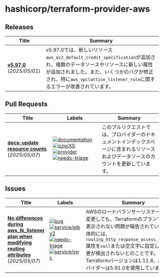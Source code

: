 # hashicorp/terraform-provider-aws

## Releases

| Title | Summary |
| --- | --- |
| **[v5.97.0](https://github.com/hashicorp/terraform-provider-aws/releases/tag/v5.97.0)** (_2025/05/01_) | v5.97.0では、新しいリソース`aws_ec2_default_credit_specification`が追加され、複数のデータソースやリソースに新しい属性が追加されました。また、いくつかのバグが修正され、特に`aws_vpclattice_listener_rule`に関するエラーが改善されています。 |

## Pull Requests

| Title | Labels | Summary |
| --- | --- | --- |
| **[docs: update resource counts](https://github.com/hashicorp/terraform-provider-aws/pull/42511)** (_2025/05/07_) | [![documentation](https://img.shields.io/badge/-documentation-f4ecff)](https://github.com/hashicorp/terraform-provider-aws/labels/documentation) [![size/XS](https://img.shields.io/badge/-size/XS-62d4dc)](https://github.com/hashicorp/terraform-provider-aws/labels/size/XS) [![provider](https://img.shields.io/badge/-provider-844fba)](https://github.com/hashicorp/terraform-provider-aws/labels/provider) [![needs-triage](https://img.shields.io/badge/-needs--triage-dc477d)](https://github.com/hashicorp/terraform-provider-aws/labels/needs-triage) | このプルリクエストでは、プロバイダーのドキュメントインデックスページに含まれるリソースおよびデータソースのカウントを更新しています。 |

## Issues

| Title | Labels | Summary |
| --- | --- | --- |
| **[No differences during aws_lb_listener plan when modifying routing attributes](https://github.com/hashicorp/terraform-provider-aws/issues/42513)** (_2025/05/07_) | [![bug](https://img.shields.io/badge/-bug-ec585d)](https://github.com/hashicorp/terraform-provider-aws/labels/bug) [![service/elbv2](https://img.shields.io/badge/-service/elbv2-7b42bc)](https://github.com/hashicorp/terraform-provider-aws/labels/service/elbv2) [![needs-triage](https://img.shields.io/badge/-needs--triage-dc477d)](https://github.com/hashicorp/terraform-provider-aws/labels/needs-triage) [![service/vpc](https://img.shields.io/badge/-service/vpc-7b42bc)](https://github.com/hashicorp/terraform-provider-aws/labels/service/vpc) | AWSのロードバランサーリスナーの属性を変更しても、Terraformのプランで差分が表示されない問題が報告されています。具体的には、`routing_http_response_access_control_*`属性を`null`または空文字に設定しても、変更が検出されないとのことです。Terraformバージョンは1.11.4、AWSプロバイダーは5.91.0を使用しています。 |

